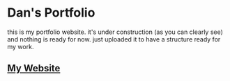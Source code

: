 # Dan's Portfolio
this is my portfolio website. it's under construction (as you can clearly see) and nothing is ready for now. just uploaded it to have a structure ready for my work.

## [My Website](https://ddvniele.github.io)

